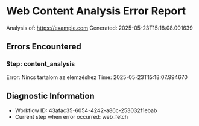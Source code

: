 # Web Content Analysis Error Report

Analysis of: https://example.com
Generated: 2025-05-23T15:18:08.001639

## Errors Encountered

### Step: content_analysis
Error: Nincs tartalom az elemzéshez
Time: 2025-05-23T15:18:07.994670


## Diagnostic Information

- Workflow ID: 43afac35-6054-4242-a86c-253032f1ebab
- Current step when error occurred: web_fetch
